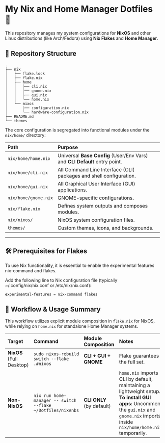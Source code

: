 # My Nix and Home Manager Dotfiles 🚀

This repository manages my system configurations for **NixOS** and other Linux distributions (like Arch/Fedora) using **Nix Flakes** and **Home Manager**.

## 📁 Repository Structure
```
.
├── nix
│   ├── flake.lock
│   ├── flake.nix
│   ├── home
│   │   ├── cli.nix
│   │   ├── gnome.nix
│   │   ├── gui.nix
│   │   └── home.nix
│   └── nixos
│       ├── configuration.nix
│       └── hardware-configuration.nix
├── README.md
└── themes
```

The core configuration is segregated into functional modules under the `nix/home/` directory:

| Path | Purpose |
| :--- | :--- |
| `nix/home/home.nix` | Universal **Base Config** (User/Env Vars) and **CLI Default** entry point. |
| `nix/home/cli.nix` | All Command Line Interface (CLI) packages and shell configuration. |
| `nix/home/gui.nix` | All Graphical User Interface (GUI) applications. |
| `nix/home/gnome.nix` | GNOME-specific configurations. |
| `nix/flake.nix` | Defines system outputs and composes modules. |
| `nix/nixos/` | NixOS system configuration files. |
| `themes/` | Custom themes, icons, and backgrounds. |

---

## 🛠️ Prerequisites for Flakes

To use Nix functionality, it is essential to enable the experimental features nix-command and flakes. 

Add the following line to Nix configuration file (typically ~/.config/nix/nix.conf or /etc/nix/nix.conf):

```
experimental-features = nix-command flakes
```

## 🚀 Workflow & Usage Summary

This workflow utilizes explicit module composition in `flake.nix` for NixOS, while relying on `home.nix` for standalone Home Manager systems.

| Target | Command | Module Composition | Notes |
| :--- | :--- | :--- | :--- |
| **NixOS** (Full Desktop) | `sudo nixos-rebuild switch --flake .#nixos` | **CLI + GUI + GNOME** | Flake guarantees the full set.|
| **Non-NixOS** | `nix run home-manager -- switch --flake ~/Dotfiles/nix#nbs` | **CLI ONLY** (by default) | `home.nix` imports CLI by default, maintaining a lightweight setup. **To install GUI apps:** Uncomment the `gui.nix` and `gnome.nix` imports inside `nix/home/home.nix` temporarily. |
